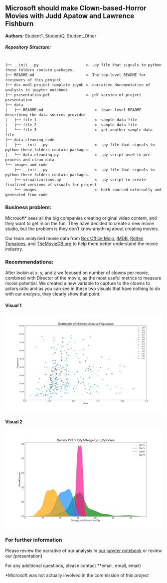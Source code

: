 ## Microsoft should make Clown-based-Horror Movies with Judd Apatow and Lawrence Fishburn
**Authors**: Student1, StudentQ, Student_Other

##### Repository Structure:

```

├── __init__.py                     <- .py file that signals to python these folders contain packages.
├── README.md                       <- The top-level README for reviewers of this project.
├── dsc-mod1-project-template.ipynb <- narrative documentation of analysis in jupyter notebook
├── presentation.pdf                <- pdf version of project presentation
├── data
│   ├── README.md                       <- lower-level README describing the data sources provided
│   ├── file_1                          <- sample data file
│   ├── file_2                          <- sample data file
│   └── file_3                          <- yet another sample data file
├── data_cleaning_code
│   ├── __init__.py                     <- .py file that signals to python these folders contain packages.
│   └── data_cleaning.py                <- .py script used to pre-process and clean data
└── images_and_code
    ├── __init__.py                     <- .py file that signals to python these folders contain packages.
    ├── visualizations.py               <- .py script to create finalized versions of visuals for project
    └── images                          <- both sourced externally and generated from code

```

### Business problem:
Microsoft* sees all the big companies creating original video content, and they want to get in on the fun. They have decided to create a new movie studio, but the problem is they don’t know anything about creating movies. 

Our team analyzied movie data from  [Box Office Mojo](www.boxofficemojo.com), [IMDB](www.IMDB.com), [Rotten Tomatoes](www.rottentomatoes.com), and [TheMovieDB.org](www.TheMovieDB.org) to help them better understand the movie industry. 

### Recommendations:

After lookin at x, y, and z we focused on number of clowns per movie, combined with Director of the movie, as the most useful metrics to measure movie potential. We created a new variable to capture to the clowns to actors ratio and as you can see in these two visuals that have nothing to do with our analysis, they clearly show that point:

#### Visual 1
![graph1](./images_and_code/viz1.png)

#### Visual 2
![graph1](./images_and_code/viz2.png)



### For further information
Please review the narrative of our analysis in [our jupyter notebook](./dsc-mod1-project-template.ipynb) or review our [presentation]

For any additional questions, please contact **email, email, email)




*Microsoft was not actually involved in the commission of this project


